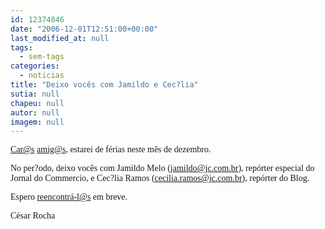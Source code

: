 ```yaml
---
id: 12374846
date: "2006-12-01T12:51:00+00:00"
last_modified_at: null
tags:
  - sem-tags
categories:
  - noticias
title: "Deixo vocês com Jamildo e Cec?lia"
sutia: null
chapeu: null
autor: null
imagem: null
---
```

<p><P><A href=\"mailto:Car@s\"><FONT face=Verdana>Car@s</FONT></A><FONT face=Verdana> </FONT><A href=\"mailto:amig@s\"><FONT face=Verdana>amig@s</FONT></A><FONT face=Verdana>, estarei de férias neste mês de dezembro. </FONT></P></p>
<p><P><FONT face=Verdana>No per?odo, deixo vocês com Jamildo Melo (</FONT><A href=\"mailto:jamildo@jc.com.br\"><FONT face=Verdana>jamildo@jc.com.br</FONT></A><FONT face=Verdana>), repórter especial do Jornal do Commercio, e Cec?lia Ramos (</FONT><A href=\"mailto:cecilia.ramos@jc.com.br\"><FONT face=Verdana>cecilia.ramos@jc.com.br</FONT></A><FONT face=Verdana>), repórter do Blog.</FONT></P></p>
<p><P><FONT face=Verdana>Espero </FONT><A href=\"mailto:reencontrá-l@s\"><FONT face=Verdana>reencontrá-l@s</FONT></A><FONT face=Verdana> em breve.</FONT></P></p>
<p><P><FONT face=Verdana>César Rocha</FONT></P> </p>
